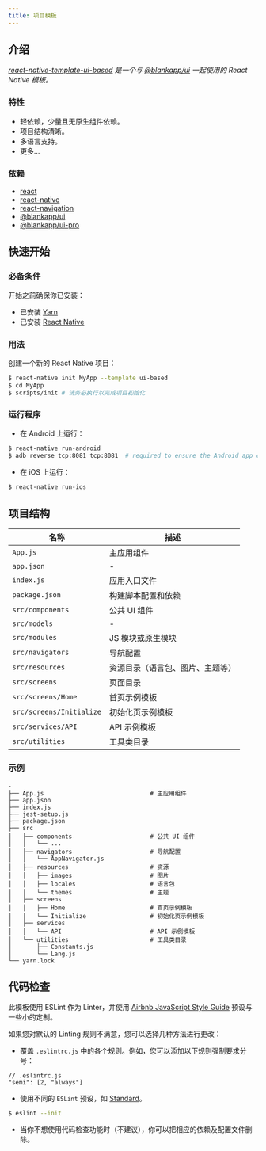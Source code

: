 ```yaml
---
title: 项目模板
---
```


## 介绍

*[react-native-template-ui-based](https://github.com/blankapp/react-native-template-ui-based) 是一个与 [@blankapp/ui](https://github.com/blankapp/ui) 一起使用的 React Native 模板。*

### 特性

- 轻依赖，少量且无原生组件依赖。
- 项目结构清晰。
- 多语言支持。
- 更多...

### 依赖

- [react](https://github.com/facebook/react)
- [react-native](https://github.com/facebook/react-native)
- [react-navigation](https://github.com/react-community/react-navigation)
- [@blankapp/ui](https://github.com/blankapp/ui)
- [@blankapp/ui-pro](https://github.com/blankapp/ui-pro)

## 快速开始

### 必备条件

开始之前确保你已安装：

- 已安装 [Yarn](https://yarnpkg.com/)
- 已安装 [React Native](https://facebook.github.io/react-native/)

### 用法

创建一个新的 React Native 项目：

```bash
$ react-native init MyApp --template ui-based
$ cd MyApp
$ scripts/init # 请务必执行以完成项目初始化
```

### 运行程序

- 在 Android 上运行：

```bash
$ react-native run-android
$ adb reverse tcp:8081 tcp:8081  # required to ensure the Android app can
```

- 在 iOS 上运行：

```bash
$ react-native run-ios
```

## 项目结构

| 名称                       | 描述               |
|--------------------------|------------------|
| `App.js`                 | 主应用组件            |
| `app.json`               | -                |
| `index.js`               | 应用入口文件           |
| `package.json`           | 构建脚本配置和依赖        |
| `src/components`         | 公共 UI 组件         |
| `src/models`             | -                |
| `src/modules`            | JS 模块或原生模块       |
| `src/navigators`         | 导航配置             |
| `src/resources`          | 资源目录（语言包、图片、主题等） |
| `src/screens`            | 页面目录             |
| `src/screens/Home`       | 首页示例模板           |
| `src/screens/Initialize` | 初始化页示例模板         |
| `src/services/API`       | API 示例模板         |
| `src/utilities`          | 工具类目录            |

### 示例
```
.
├── App.js                              # 主应用组件
├── app.json
├── index.js
├── jest-setup.js
├── package.json
├── src
│   ├── components                      # 公共 UI 组件
│   │   └── ...
│   ├── navigators                      # 导航配置
│   │   └── AppNavigator.js
│   ├── resources                       # 资源
│   │   ├── images                      # 图片
│   │   ├── locales                     # 语言包
│   │   └── themes                      # 主题
│   ├── screens
│   │   ├── Home                        # 首页示例模板
│   │   └── Initialize                  # 初始化页示例模板
│   ├── services
│   │   └── API                         # API 示例模板
│   └── utilities                       # 工具类目录
│       ├── Constants.js
│       └── Lang.js
└── yarn.lock
```

## 代码检查

此模板使用 ESLint 作为 Linter，并使用 [Airbnb JavaScript Style Guide](https://github.com/airbnb/javascript)
 预设与一些小的定制。

如果您对默认的 Linting 规则不满意，您可以选择几种方法进行更改：

- 覆盖 `.eslintrc.js` 中的各个规则。例如，您可以添加以下规则强制要求分号：
```
// .eslintrc.js
"semi": [2, "always"]
```

- 使用不同的 `ESLint` 预设，如 [Standard](https://github.com/standard/standard)。

```bash
$ eslint --init
```

- 当你不想使用代码检查功能时（不建议），你可以把相应的依赖及配置文件删除。
